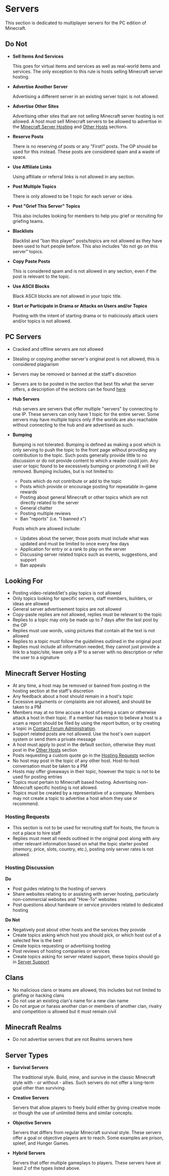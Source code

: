 # Servers

This section is dedicated to multiplayer servers for the PC edition of Minecraft.


## Do Not

* __Sell Items And Services__

  This goes for virtual items and services as well as real-world items and services. The only exception to this rule is hosts selling Minecraft server hosting.

* __Advertise Another Server__

  Advertising a different server in an existing server topic is not allowed.

* __Advertise Other Sites__

  Advertising other sites that are not selling Minecraft server hosting is not allowed. A host must sell Minecraft servers to be allowed to advertise in the [Minecraft Server Hosting](http://www.minecraftforum.net/forum/131-minecraft-server-hosting/) and [Other Hosts](http://www.minecraftforum.net/forum/46-other-hosts/) sections.

* __Reserve Posts__

  There is no reserving of posts or any "First!" posts. The OP should be used for this instead. These posts are considered spam and a waste of space.

* __Use Affiliate Links__

  Using affiliate or referral links is not allowed in any section.

* __Post Multiple Topics__

  There is only allowed to be 1 topic for each server or idea.

* __Post "Grief This Server" Topics__

  This also includes looking for members to help you grief or recruiting for griefing teams.

* __Blacklists__

  Blacklist and "ban this player" posts/topics are not allowed as they have been used to hurt people before. This also includes "do not go on this server" topics.

* __Copy Paste Posts__

  This is considered spam and is not allowed in any section, even if the post is relevant to the topic.

* __Use ASCII Blocks__

  Black ASCII blocks are not allowed in your topic title.

* __Start or Participate in Drama or Attacks on Users and/or Topics__

  Posting with the intent of starting drama or to maliciously attack users and/or topics is not allowed.


## PC Servers

* Cracked and offline servers are not allowed
* Stealing or copying another server's original post is not allowed, this is considered plagiarism
* Servers may be removed or banned at the staff's discretion
* Servers are to be posted in the section that best fits what the server offers, a description of the sections can be found [here](#servers:server-types)

* __Hub Servers__

  Hub servers are servers that offer multiple "servers" by connecting to one IP. These servers can only have 1 topic for the entire server. Some servers may have multiple topics only if the worlds are also reachable without connecting to the hub and are advertised as such.

* __Bumping__

  Bumping is not tolerated. Bumping is defined as making a post which is only serving to push the topic to the front page without providing any contribution to the topic. Such posts generally provide little to no discussion or do not provide content to which a reader could join. Any user or topic found to be excessively bumping or promoting it will be removed. Bumping includes, but is not limited to:
  - Posts which do not contribute or add to the topic
  - Posts which provide or encourage posting for repeatable in-game rewards
  - Posting about general Minecraft or other topics which are not directly related to the server
  - General chatter
  - Posting multiple reviews
  - Ban "reports" (i.e. "I banned x")

  Posts which are allowed include:
  - Updates about the server; those posts must include what was updated and must be limited to once every few days
  - Application for entry or a rank to play on the server
  - Discussing server related topics such as events, suggestions, and support
  - Ban appeals


## Looking For

* Posting video-related/let's play topics is not allowed
* Only topics looking for specific servers, staff members, builders, or ideas are allowed
* General server advertisement topics are not allowed
* Copy-paste replies are not allowed, replies must be relevant to the topic
* Replies to a topic may only be made up to 7 days after the last post by the OP
* Replies must use words, using pictures that contain all the text is not allowed
* Replies to a topic must follow the guidelines outlined in the original post
* Replies must include all information needed, they cannot just provide a link to a topic/site, leave only a
IP to a server with no description or refer the user to a signature


## Minecraft Server Hosting

* At any time, a host may be removed or banned from posting in the hosting section at the staff's discretion
* Any feedback about a host should remain in a host's topic
* Excessive arguments or complaints are not allowed, and should be taken to a PM
* Members may at no time accuse a host of being a scam or otherwise attack a host in their topic. If a member has reason to believe a host is a scam a report should be filed by using the report button, or by creating a topic in [Contact Forum Administration](http://www.minecraftforum.net/forum/64-contact-forum-administration/).
* Support related posts are not allowed. Use the host's own support system or send them a private message
* A host must apply to post in the default section, otherwise they must post in the [Other Hosts](http://www.minecraftforum.net/forum/46-other-hosts/) section
* Posts requesting a custom quote go in the [Hosting Requests](http://www.minecraftforum.net/forum/130-hosting-requests/) section
* No host may post in the topic of any other host. Host-to-host conversation must be taken to a PM
* Hosts may offer giveaways in their topic, however the topic is not to be used for posting entries
* Topics must pertain to Minecraft based hosting. Advertising non-Minecraft specific hosting is not allowed.
* Topics must be created by a representative of a company. Members may not create a topic to advertise a host whom they use or recommend.

### Hosting Requests

* This section is not to be used for recruiting staff for hosts, the forum is not a place to hire staff
* Replies must meet all needs outlined in the original post along with any other relevant information based on what the topic starter posted (memory, price, slots, country, etc.), posting only server rates is not allowed.


### Hosting Discussion

__Do__

 * Post guides relating to the hosting of servers
 * Share websites relating to or assisting with server hosting, particularly non-commercial websites and "How-To" websites
 * Post questions about hardware or service providers related to dedicated hosting

__Do Not__

* Negatively post about other hosts and the services they provide
* Create topics asking which host you should pick, or which host out of a selected few is the best
* Create topics requesting or advertising hosting
* Post reviews of hosting companies or services
* Create topics asking for server related support, these topics should go in [Server Support](http://www.minecraftforum.net/forum/152-server-support/)


## Clans

* No malicious clans or teams are allowed, this includes but not limited to griefing or hacking clans
* Do not use an existing clan's name for a new clan name
* Do not argue or harass another clan or members of another clan, rivalry and competition is allowed but it must remain civil


## Minecraft Realms

* Do not advertise servers that are not Realms servers here


## Server Types

* __Survival Servers__

  The traditional style. Build, mine, and survive in the classic Minecraft style with - or without - allies. Such servers do not offer a long-term goal other than surviving.

* __Creative Servers__

  Servers that allow players to freely build either by giving creative mode or though the use of unlimited items and similar concepts.

* __Objective Servers__

  Servers that differs from regular Minecraft survival style. These servers offer a goal or objective players are to reach. Some examples are prison, spleef, and Hunger Games.

* __Hybrid Servers__

  Servers that offer multiple gameplays to players. These servers have at least 2 of the types listed above.
